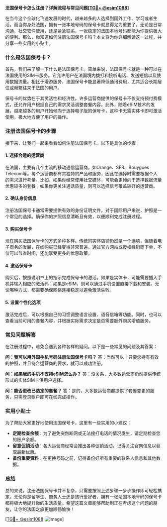 **法国保号卡怎么注册？详解流程与常见问题[[TG💪+ @esim1088](https://t.me/s/esim1088)]**

在当今这个全球化飞速发展的时代，越来越多的人选择到国外工作、学习或者生活。而当你身处法国，拥有一张本地号码的保号卡就显得尤为重要了。无论是日常沟通、社交软件使用，还是紧急联系，一张稳定的法国本地号码都能为你提供极大的便利。那么，你知道如何注册法国保号卡吗？本文将为你详细解读这一过程，并分享一些实用的小贴士。

### 什么是法国保号卡？

首先，我们来了解一下什么是法国保号卡。简单来说，法国保号卡就是一种可以在法国使用的SIM卡服务。它允许用户在法国境内拨打和接听电话、发送短信以及使用数据流量。相比于漫游服务，法国保号卡能显著降低通讯费用，尤其适合长期居住或频繁往来于法国的用户。

保号卡的优势在于其灵活性和经济性。许多运营商提供的保号卡不仅支持预付费模式，还允许用户根据自己的需求灵活调整套餐内容。此外，随着eSIM技术的发展，越来越多的用户开始倾向于选择电子版的保号卡，这种卡无需实体卡即可激活使用，极大地方便了用户的操作。

### 注册法国保号卡的步骤

接下来，让我们一起来看看如何注册法国保号卡。以下是具体的步骤：

#### 1. 选择合适的运营商

在法国，主要有几个主流的移动通信运营商，如Orange、SFR、Bouygues Telecom等。每个运营商都有其独特的产品和服务，因此在选择时需要根据个人的需求进行考量。比如，如果你经常使用社交媒体，可能会更倾向于选择数据流量优惠较多的套餐；如果你更关注通话质量，则可以选择信号覆盖较好的运营商。

#### 2. 确认身份信息

注册法国保号卡通常需要提供有效的身份证明文件。对于国际用户来说，护照是一个常见的选择。确保你的护照信息清晰且有效，以便顺利完成注册过程。

#### 3. 购买保号卡

现在购买法国保号卡的方式多种多样。传统的实体店铺仍然是一个选项，但随着电子商务的发展，在线购买已经变得非常普遍。通过官方网站或授权经销商下单，不仅可以节省时间，还能享受更多的优惠政策。

#### 4. 激活保号卡

购买后，按照说明书上的指示完成保号卡的激活。如果是实体卡，可能需要插入手机并输入相应的激活码；如果是eSIM，则可以通过手机设置直接下载和安装。无论哪种方式，都需要确保网络连接稳定以避免激活失败。

#### 5. 设置个性化选项

激活完成后，可以根据自己的习惯调整语言设置、语音信箱等功能。同时，也可以查看当前可用的套餐内容，并根据实际需求决定是否需要额外购买增值服务。

### 常见问题解答

在注册过程中，难免会遇到各种各样的疑问。以下是一些常见的问题及其答案：

**问：我可以用外国手机号码注册法国保号卡吗？**
答：当然可以！只要您持有有效的护照，并且符合运营商的要求，就可以成功注册。

**问：如果我的手机不支持eSIM怎么办？**
答：没关系，大多数运营商仍然提供传统形式的实体SIM卡供用户选择。

**问：能否更改已选定的套餐？**
答：是的，大多数运营商都提供了套餐变更的服务，只需登录账户即可在线完成操作。

### 实用小贴士

为了帮助大家更好地使用法国保号卡，这里有一些实用的小建议：

- **定期检查余额**：为了避免突然断网或无法接打电话的情况发生，请定期检查您的账户余额。
- **留意促销活动**：各大运营商经常会推出各种促销活动，记得关注官网信息以获取最新优惠。
- **备份重要资料**：在更换号码之前，记得备份好所有重要的联系人信息和其他数据。

### 总结

总的来说，注册法国保号卡并不复杂，只需要按照上述步骤一步步操作即可轻松搞定。无论你是留学生、商务人士还是旅行爱好者，拥有一张法国本地号码的保号卡都将极大地提升你的生活质量。希望这篇文章能够帮助到正在考虑这个问题的朋友，让你的法国之旅更加顺畅愉快！

[[TG💪+ @esim1088](https://t.me/s/esim1088) ![Image](https://i.postimg.cc/4NQfJmqS/Snipaste-2025-05-13-00-14-12.png)]